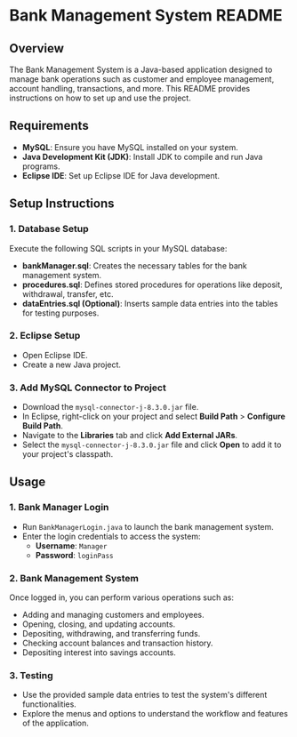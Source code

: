 # Bank Management System README

## Overview
The Bank Management System is a Java-based application designed to manage bank operations such as customer and employee management, account handling, transactions, and more. This README provides instructions on how to set up and use the project.

## Requirements
- **MySQL**: Ensure you have MySQL installed on your system.
- **Java Development Kit (JDK)**: Install JDK to compile and run Java programs.
- **Eclipse IDE**: Set up Eclipse IDE for Java development.

## Setup Instructions

### 1. Database Setup
Execute the following SQL scripts in your MySQL database:
- **bankManager.sql**: Creates the necessary tables for the bank management system.
- **procedures.sql**: Defines stored procedures for operations like deposit, withdrawal, transfer, etc.
- **dataEntries.sql (Optional)**: Inserts sample data entries into the tables for testing purposes.

### 2. Eclipse Setup
- Open Eclipse IDE.
- Create a new Java project.

### 3. Add MySQL Connector to Project
- Download the `mysql-connector-j-8.3.0.jar` file.
- In Eclipse, right-click on your project and select **Build Path** > **Configure Build Path**.
- Navigate to the **Libraries** tab and click **Add External JARs**.
- Select the `mysql-connector-j-8.3.0.jar` file and click **Open** to add it to your project's classpath.

## Usage

### 1. Bank Manager Login
- Run `BankManagerLogin.java` to launch the bank management system.
- Enter the login credentials to access the system:
  - **Username**: `Manager`
  - **Password**: `loginPass`

### 2. Bank Management System
Once logged in, you can perform various operations such as:
- Adding and managing customers and employees.
- Opening, closing, and updating accounts.
- Depositing, withdrawing, and transferring funds.
- Checking account balances and transaction history.
- Depositing interest into savings accounts.

### 3. Testing
- Use the provided sample data entries to test the system's different functionalities.
- Explore the menus and options to understand the workflow and features of the application.
